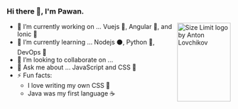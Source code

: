 ### Hi there 👋, I'm Pawan.

<img src="https://pawankolhe.com/img/logo.svg" align="right" alt="Size Limit logo by Anton Lovchikov" width="120" height="178">
     
- 🔭 I’m currently working on ... Vuejs 💚, Angular 📕, and Ionic 🔵 
- 🌱 I’m currently learning ... Nodejs ⚫, Python 🐍, DevOps 🧰
- 👯 I’m looking to collaborate on ... 
- 💬 Ask me about ... JavaScript and CSS 🎨
- ⚡ Fun facts: 
  - I love writing my own CSS 🎨
  - Java was my first language ☕
